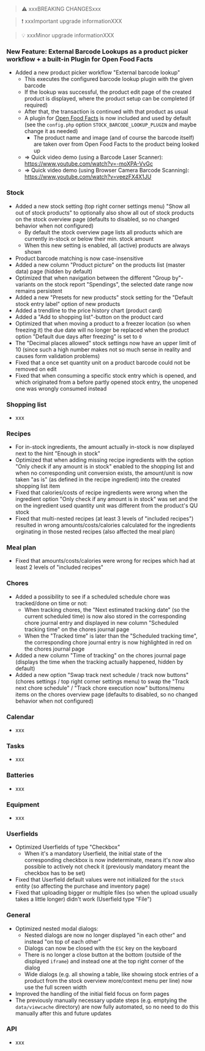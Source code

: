 > ⚠️ xxxBREAKING CHANGESxxx

> ❗ xxxImportant upgrade informationXXX

> 💡 xxxMinor upgrade informationXXX

### New Feature: External Barcode Lookups as a product picker workflow + a built-in Plugin for Open Food Facts

- Added a new product picker workflow "External barcode lookup"
  - This executes the configured barcode lookup plugin with the given barcode
  - If the lookup was successful, the product edit page of the created product is displayed, where the product setup can be completed (if required)
  - After that, the transaction is continued with that product as usual
  - A plugin for [Open Food Facts](https://world.openfoodfacts.org/) is now included and used by default (see the `config.php` option `STOCK_BARCODE_LOOKUP_PLUGIN` and maybe change it as needed)
    - The product name and image (and of course the barcode itself) are taken over from Open Food Facts to the product being looked up
  - => Quick video demo (using a Barcode Laser Scanner): https://www.youtube.com/watch?v=-moXPA-VvGc
  - => Quick video demo (using Browser Camera Barcode Scanning): https://www.youtube.com/watch?v=veezFX4X1JU

### Stock

- Added a new stock setting (top right corner settings menu) "Show all out of stock products" to optionally also show all out of stock products on the stock overview page (defaults to disabled, so no changed behavior when not configured)
  - By default the stock overview page lists all products which are currently in-stock or below their min. stock amount
  - When this new setting is enabled, all (active) products are always shown
- Product barcode matching is now case-insensitive
- Added a new column "Product picture" on the products list (master data) page (hidden by default)
- Optimized that when navigation between the different "Group by"-variants on the stock report "Spendings", the selected date range now remains persistent
- Added a new "Presets for new products" stock setting for the "Default stock entry label" option of new products
- Added a trendline to the price history chart (product card)
- Added a "Add to shopping list"-button on the product card
- Optimized that when moving a product to a freezer location (so when freezing it) the due date will no longer be replaced when the product option "Default due days after freezing" is set to `0`
- The "Decimal places allowed" stock settings now have an upper limit of 10 (since such a high number makes not so much sense in reality and causes form validation problems)
- Fixed that a once set quantity unit on a product barcode could not be removed on edit
- Fixed that when consuming a specific stock entry which is opened, and which originated from a before partly opened stock entry, the unopened one was wrongly consumed instead

### Shopping list

- xxx

### Recipes

- For in-stock ingredients, the amount actually in-stock is now displayed next to the hint "Enough in stock"
- Optimized that when adding missing recipe ingredients with the option "Only check if any amount is in stock" enabled to the shopping list and when no corresponding unit conversion exists, the amount/unit is now taken "as is" (as defined in the recipe ingredient) into the created shopping list item
- Fixed that calories/costs of recipe ingredients were wrong when the ingredient option "Only check if any amount is in stock" was set and the on the ingredient used quantity unit was different from the product's QU stock
- Fixed that multi-nested recipes (at least 3 levels of "included recipes") resulted in wrong amounts/costs/calories calculated for the ingredients orginating in those nested recipes (also affected the meal plan)

### Meal plan

- Fixed that amounts/costs/calories were wrong for recipes which had at least 2 levels of "included recipes"

### Chores

- Added a possibility to see if a scheduled schedule chore was tracked/done on time or not:
  - When tracking chores, the "Next estimated tracking date" (so the current scheduled time) is now also stored in the corresponding chore journal entry and displayed in new column "Scheduled tracking time" on the chores journal page
  - When the "Tracked time" is later than the "Scheduled tracking time", the corresponding chore journal entry is now highlighted in red on the chores journal page
- Added a new column "Time of tracking" on the chores journal page (displays the time when the tracking actually happened, hidden by default)
- Added a new option "Swap track next schedule / track now buttons" (chores settings / top right corner settings menu) to swap the "Track next chore schedule" / "Track chore execution now" buttons/menu items on the chores overview page (defaults to disabled, so no changed behavior when not configured)

### Calendar

- xxx

### Tasks

- xxx

### Batteries

- xxx

### Equipment

- xxx

### Userfields

- Optimized Userfields of type "Checkbox"
  - When it's a mandatory Userfield, the initial state of the corresponding checkbox is now indeterminate, means it's now also possible to actively not check it (previously mandatory meant the checkbox has to be set)
- Fixed that Userfield default values were not initialized for the `stock` entity (so affecting the purchase and inventory page)
- Fixed that uploading bigger or multiple files (so when the upload usually takes a little longer) didn't work (Userfield type "File")

### General

- Optimized nested modal dialogs:
  - Nested dialogs are now no longer displayed "in each other" and instead "on top of each other"
  - Dialogs can now be closed with the `ESC` key on the keyboard
  - There is no longer a close button at the bottom (outside of the displayed `iframe`) and instead one at the top right corner of the dialog
  - Wide dialogs (e.g. all showing a table, like showing stock entries of a product from the stock overview more/context menu per line) now use the full screen width
- Improved the handling of the initial field focus on form pages
- The previously manually necessary update steps (e.g. emptying the `data/viewcache` directory) are now fully automated, so no need to do this manually after this and future updates

### API

- xxx
